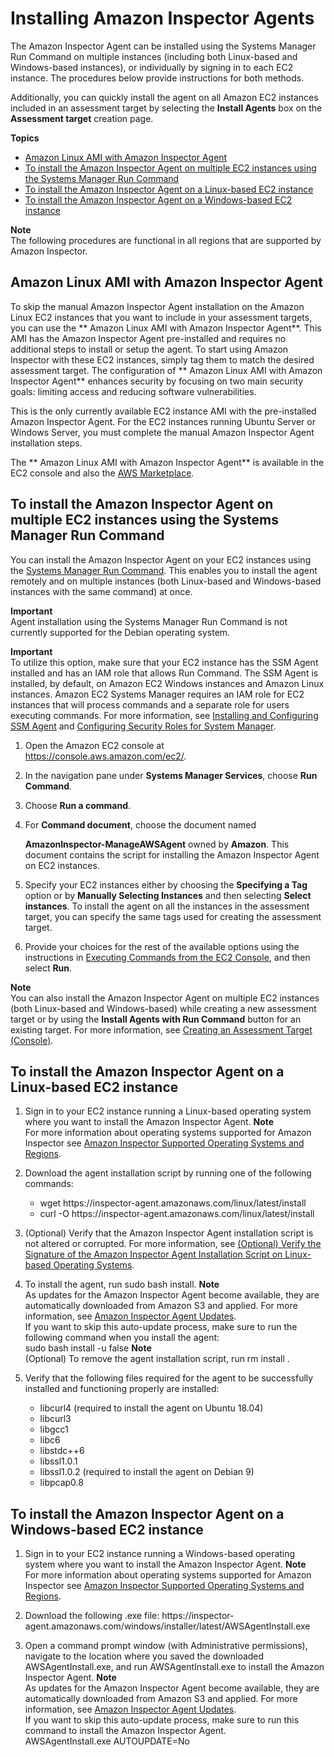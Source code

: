 # Installing Amazon Inspector Agents<a name="inspector_installing-uninstalling-agents"></a>

The Amazon Inspector Agent can be installed using the Systems Manager Run Command on multiple instances \(including both Linux\-based and Windows\-based instances\), or individually by signing in to each EC2 instance\. The procedures below provide instructions for both methods\.

Additionally, you can quickly install the agent on all Amazon EC2 instances included in an assessment target by selecting the **Install Agents** box on the **Assessment target** creation page\.

**Topics**
+ [Amazon Linux AMI with Amazon Inspector Agent](#ami-with-agent)
+ [To install the Amazon Inspector Agent on multiple EC2 instances using the Systems Manager Run Command](#install-run-command)
+ [To install the Amazon Inspector Agent on a Linux\-based EC2 instance](#install-linux)
+ [To install the Amazon Inspector Agent on a Windows\-based EC2 instance](#install-windows)

**Note**  
The following procedures are functional in all regions that are supported by Amazon Inspector\.

## Amazon Linux AMI with Amazon Inspector Agent<a name="ami-with-agent"></a>

To skip the manual Amazon Inspector Agent installation on the Amazon Linux EC2 instances that you want to include in your assessment targets, you can use the ** Amazon Linux AMI with Amazon Inspector Agent**\. This AMI has the Amazon Inspector Agent pre\-installed and requires no additional steps to install or setup the agent\. To start using Amazon Inspector with these EC2 instances, simply tag them to match the desired assessment target\. The configuration of ** Amazon Linux AMI with Amazon Inspector Agent** enhances security by focusing on two main security goals: limiting access and reducing software vulnerabilities\. 

This is the only currently available EC2 instance AMI with the pre\-installed Amazon Inspector Agent\. For the EC2 instances running Ubuntu Server or Windows Server, you must complete the manual Amazon Inspector Agent installation steps\.

The ** Amazon Linux AMI with Amazon Inspector Agent** is available in the EC2 console and also the [AWS Marketplace](https://aws.amazon.com/marketplace/pp/B077W1VR7G                 )\.

## To install the Amazon Inspector Agent on multiple EC2 instances using the Systems Manager Run Command<a name="install-run-command"></a>

You can install the Amazon Inspector Agent on your EC2 instances using the [Systems Manager Run Command](http://docs.aws.amazon.com/systems-manager/latest/userguide/execute-remote-commands.html)\. This enables you to install the agent remotely and on multiple instances \(both Linux\-based and Windows\-based instances with the same command\) at once\. 

**Important**  
Agent installation using the Systems Manager Run Command is not currently supported for the Debian operating system\.

**Important**  
To utilize this option, make sure that your EC2 instance has the SSM Agent installed and has an IAM role that allows Run Command\. The SSM Agent is installed, by default, on Amazon EC2 Windows instances and Amazon Linux instances\. Amazon EC2 Systems Manager requires an IAM role for EC2 instances that will process commands and a separate role for users executing commands\. For more information, see [Installing and Configuring SSM Agent](http://docs.aws.amazon.com/systems-manager/latest/userguide/ssm-agent.html) and [Configuring Security Roles for System Manager](http://docs.aws.amazon.com/systems-manager/latest/userguide/systems-manager-access.html)\. 

1. Open the Amazon EC2 console at [https://console\.aws\.amazon\.com/ec2/](https://console.aws.amazon.com/ec2/)\. 

1. In the navigation pane under **Systems Manager Services**, choose **Run Command**\. 

1. Choose **Run a command**\.

1. For **Command document**, choose the document named 

   **AmazonInspector\-ManageAWSAgent** owned by **Amazon**\. This document contains the script for installing the Amazon Inspector Agent on EC2 instances\.

1. Specify your EC2 instances either by choosing the **Specifying a Tag** option or by **Manually Selecting Instances** and then selecting **Select instances**\. To install the agent on all the instances in the assessment target, you can specify the same tags used for creating the assessment target\. 

1. Provide your choices for the rest of the available options using the instructions in [Executing Commands from the EC2 Console](http://docs.aws.amazon.com/systems-manager/latest/userguide/rc-console.html), and then select **Run**\.

**Note**  
You can also install the Amazon Inspector Agent on multiple EC2 instances \(both Linux\-based and Windows\-based\) while creating a new assessment target or by using the **Install Agents with Run Command** button for an existing target\. For more information, see [Creating an Assessment Target \(Console\)](inspector_applications.md#create_application_via_console)\. 

## To install the Amazon Inspector Agent on a Linux\-based EC2 instance<a name="install-linux"></a>

1. Sign in to your EC2 instance running a Linux\-based operating system where you want to install the Amazon Inspector Agent\.
**Note**  
For more information about operating systems supported for Amazon Inspector see [Amazon Inspector Supported Operating Systems and Regions](inspector_supported_os_regions.md)\.

1. Download the agent installation script by running one of the following commands:
   + wget https://inspector\-agent\.amazonaws\.com/linux/latest/install
   + curl \-O https://inspector\-agent\.amazonaws\.com/linux/latest/install

1. \(Optional\) Verify that the Amazon Inspector Agent installation script is not altered or corrupted\. For more information, see [\(Optional\) Verify the Signature of the Amazon Inspector Agent Installation Script on Linux\-based Operating Systems](inspector_verify-sig-agent-download-linux.md)\.

1. To install the agent, run sudo bash install\.
**Note**  
As updates for the Amazon Inspector Agent become available, they are automatically downloaded from Amazon S3 and applied\. For more information, see [Amazon Inspector Agent Updates](inspector_agents.md#agent-updates)\.  
If you want to skip this auto\-update process, make sure to run the following command when you install the agent:  
sudo bash install \-u false
**Note**  
\(Optional\) To remove the agent installation script, run rm install \.

1. Verify that the following files required for the agent to be successfully installed and functioning properly are installed:
   + libcurl4 \(required to install the agent on Ubuntu 18\.04\)
   + libcurl3
   + libgcc1
   + libc6
   + libstdc\+\+6
   + libssl1\.0\.1
   + libssl1\.0\.2 \(required to install the agent on Debian 9\)
   + libpcap0\.8

## To install the Amazon Inspector Agent on a Windows\-based EC2 instance<a name="install-windows"></a>

1. Sign in to your EC2 instance running a Windows\-based operating system where you want to install the Amazon Inspector Agent\.
**Note**  
For more information about operating systems supported for Amazon Inspector see [Amazon Inspector Supported Operating Systems and Regions](inspector_supported_os_regions.md)\.

1. Download the following \.exe file: https://inspector\-agent\.amazonaws\.com/windows/installer/latest/AWSAgentInstall\.exe 

1. Open a command prompt window \(with Administrative permissions\), navigate to the location where you saved the downloaded AWSAgentInstall\.exe, and run AWSAgentInstall\.exe to install the Amazon Inspector Agent\.
**Note**  
As updates for the Amazon Inspector Agent become available, they are automatically downloaded from Amazon S3 and applied\. For more information, see [Amazon Inspector Agent Updates](inspector_agents.md#agent-updates)\.  
If you want to skip this auto\-update process, make sure to run this command to install the Amazon Inspector Agent\.  
AWSAgentInstall\.exe AUTOUPDATE=No